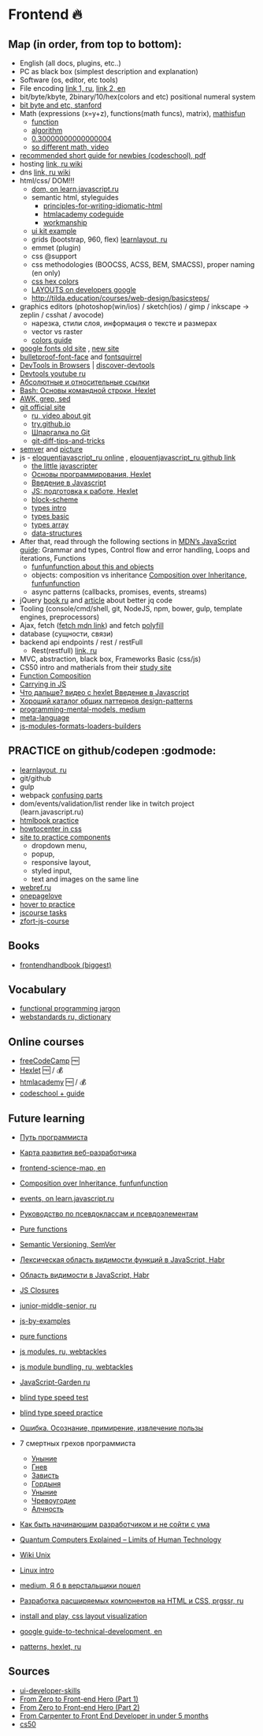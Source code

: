 # Frontend :fire:

## Map (in order, from top to bottom):

- English (all docs, plugins, etc..)
- PC as black box (simplest description and explanation)
- Software (os, editor, etc tools)
- File encoding [link 1, ru](http://dimox.name/utf-8-without-bom/), [link 2, en](http://kunststube.net/encoding/)
- bit/byte/kbyte, 2binary/10/hex(colors and etc) positional numeral system
 - [bit byte and etc, stanford](https://web.stanford.edu/class/cs101/bits-bytes.html)
- Math (expressions (x=y+z), functions(math funcs), matrix), [mathisfun](http://www.mathsisfun.com/index.htm)
  - [function](http://www.mathsisfun.com/definitions/function.html)
  - [algorithm](http://www.mathsisfun.com/definitions/algorithm.html)
  - [0.30000000000000004](http://0.30000000000000004.com/)
  - [so different math, video](https://youtu.be/OmJ-4B-mS-Y)
- [recommended short guide for newbies (codeschool), pdf](http://courseware.codeschool.com/beginners_guide/CodeSchool-BeginnersGuideToWebDevelopment.pdf)
- hosting [link, ru wiki](https://ru.wikipedia.org/wiki/%D0%A5%D0%BE%D1%81%D1%82%D0%B8%D0%BD%D0%B3)
- dns [link, ru wiki](https://ru.wikipedia.org/wiki/DNS)
- html/css/ DOM!!!
  - [dom, on learn.javascript.ru](https://learn.javascript.ru/document)
  - semantic html, styleguides
    - [principles-for-writing-idiomatic-html](http://forwebdev.ru/html/principles-for-writing-idiomatic-html/)
    - [htmlacademy codeguide](https://htmlacademy.github.io/codeguide/)
    - [workmanship](http://workmanship.io/)
  - [ui kit example](https://s-media-cache-ak0.pinimg.com/736x/5f/c4/0e/5fc40e12a8e42bd5543c3d77ab1df14e.jpg)
  - grids (bootstrap, 960, flex) [learnlayout, ru](http://ru.learnlayout.com/)
  - emmet (plugin)
  - css @support
  - css methodologies (BOOCSS, ACSS, BEM, SMACSS), proper naming (en only)
  - [css hex colors](https://medium.com/dev-channel/css-hex-colors-demystified-51c712179982)
  - [LAYOUTS on developers google](https://developers.google.com/web/fundamentals/design-and-ui/responsive/?hl=en)
  - http://tilda.education/courses/web-design/basicsteps/
- graphics editors (photoshop(win/ios) / sketch(ios) / gimp / inkscape -> zeplin / csshat / avocode)
  - нарезка, стили слоя, информация о тексте и размерах
  - vector vs raster
  - [colors guide](https://css-tricks.com/nerds-guide-color-web/)
- [google fonts old site](https://www.google.com/fonts) , [new site](https://fonts.google.com/)
- [bulletproof-font-face](https://github.com/CSSLint/csslint/wiki/bulletproof-font-face) and [fontsquirrel](https://www.fontsquirrel.com/)
- [DevTools in Browsers](https://developer.chrome.com/devtools) | [discover-devtools](http://discover-devtools.codeschool.com/)
- [Devtools youtube ru](https://www.youtube.com/watch?v=nPYmp586EE0)
- [Абсолютные и относительные ссылки](http://htmlbook.ru/samhtml/ssylki/absolyutnye-i-otnositelnye-ssylki)
- [Bash: Основы командной строки, Hexlet](https://ru.hexlet.io/courses/bash)
- [AWK, grep, sed](http://www.grymoire.com/Unix/Awk.html)
- [git official site](https://git-scm.com/)
  - [ru, video about git](https://www.youtube.com/watch?v=PEKN8NtBDQ0)
  - [try.github.io](https://try.github.io/levels/1/challenges/1)
  - [Шпаргалка по Git](https://medium.com/@ABatickaya/%D1%88%D0%BF%D0%B0%D1%80%D0%B3%D0%B0%D0%BB%D0%BA%D0%B0-%D0%BF%D0%BE-git-55eeea487676#.egt8ws81g)
  - [git-diff-tips-and-tricks](https://blog.twobucks.co/git-diff-tips-and-tricks/)
- [semver](http://semver.org/lang/ru/) and [picture](http://www.jontejada.com/blog/assets/semver03.png)
- js - [eloquentjavascript_ru online](https://karmazzin.gitbooks.io/eloquentjavascript_ru/content/) ,
    [eloquentjavascript_ru github link](https://github.com/karmazzin/eloquentjavascript_ru)
  - [the little javascripter](http://thelittlejavascripter.com)
  - [Основы программирования, Hexlet](https://ru.hexlet.io/courses/programming-basics)
  - [Введение в Javascript](https://ru.hexlet.io/courses/javascript_101)
  - [JS: подготовка к работе, Hexlet](https://ru.hexlet.io/courses/javascript_setup)
  - [block-scheme](https://ru.wikipedia.org/wiki/%D0%91%D0%BB%D0%BE%D0%BA-%D1%81%D1%85%D0%B5%D0%BC%D0%B0)
  - [types intro](https://learn.javascript.ru/types-intro)
  - [types basic](http://javascript.ru/basic/types)
  - [types array](https://learn.javascript.ru/array)
  - [data-structures](https://proglib.io/p/data-structures/)
- After that, read through the following sections in [MDN’s JavaScript guide](https://developer.mozilla.org/en-US/docs/Web/JavaScript/Guide):
  Grammar and types, Control flow and error handling, Loops and iterations, Functions
  - [funfunfunction about this and objects](https://www.youtube.com/watch?v=PIkA60I0dKU)
  - objects: composition vs inheritance [Composition over Inheritance, funfunfunction](https://www.youtube.com/watch?v=wfMtDGfHWpA)
  - async patterns (callbacks, promises, events, streams)
- jQuery [book ru](http://anton.shevchuk.name/jquery-book/) and [article](http://frontender.info/writing-better-jquery-code/) about better jq code
- Tooling (console/cmd/shell, git, NodeJS, npm, bower, gulp, template engines, preprocessors)
- Ajax, fetch ([fetch mdn link](https://developer.mozilla.org/en/docs/Web/API/Fetch_API)) and fetch [polyfill](https://github.com/github/fetch)
- database (сущности, связи)
- backend api endpoints / rest / restFull
  - Rest(restfull) [link, ru](http://eax.me/rest/)
- MVC, abstraction, black box, Frameworks Basic (css/js)
- CS50 intro and matherials from their [study site](https://study.cs50.net/)
- [Function Composition](http://prgssr.ru/development/kompoziciya-funkcij.html)
- [Carrying in JS](http://prgssr.ru/development/vvedenie-v-karrirovanie-v-javascript.html)
- [Что дальше? видео с hexlet Введение в Javascript](https://www.youtube.com/watch?v=ro7dL-Dy3cQ)
- [Хороший каталог общих паттернов design-patterns](https://refactoring.guru/ru/design-patterns/catalog)
- [programming-mental-models, medium](https://medium.com/@preethikasireddy/programming-mental-models-47ccc65eb334#.558qjslzo)
- [meta-language](http://frantic.im/meta-language)
- [js-modules-formats-loaders-builders](https://tproger.ru/translations/js-modules-formats-loaders-builders/)

## PRACTICE on github/codepen :godmode:

- [learnlayout, ru](http://ru.learnlayout.com/)
- git/github
- gulp
- webpack [confusing parts](https://medium.com/@rajaraodv/webpack-the-confusing-parts-58712f8fcad9#.865moi9x7)
- dom/events/validation/list render like in twitch project (learn.javascript.ru)
- [htmlbook practice](http://htmlbook.ru/practical)
- [howtocenter in css](http://howtocenterincss.com/)
- [site to practice components](http://flypixel.com/ui-elements)
  - dropdown menu,
  - popup,
  - responsive layout,
  - styled input,
  - text and images on the same line
- [webref.ru](https://webref.ru/layout/learn-html-css)
- [onepagelove](https://onepagelove.com/)
- [hover to practice](http://codepen.io/jonathanzwhite/pen/GZVKmE)
- [jscourse tasks](http://jscourse.com/tasks)
- [zfort-js-course](https://github.com/roman01la/zfort-js-course)

## Books

- [frontendhandbook (biggest)](http://www.frontendhandbook.com/)

## Vocabulary

- [functional programming jargon](https://github.com/hemanth/functional-programming-jargon)
- [webstandards ru, dictionary](https://github.com/web-standards-ru/dictionary)

## Online courses

- [freeCodeCamp](https://www.freecodecamp.com/) :free:
- [Hexlet](https://ru.hexlet.io/) :free: / :moneybag:
- [htmlacademy](https://htmlacademy.ru/) :free: / :moneybag:
- [codeschool + guide](https://www.codeschool.com/beginners-guide-to-web-development)

## Future learning

- [Путь программиста](https://map.hexlet.io/)
- [Карта развития веб-разработчика](https://github.com/zualex/devmap)
- [frontend-science-map, en](frontend-science-map.png)
- [Composition over Inheritance, funfunfunction](https://www.youtube.com/watch?v=wfMtDGfHWpA)
- [events, on learn.javascript.ru](https://learn.javascript.ru/events-and-interfaces)
- [Руководство по псевдоклассам и псевдоэлементам](http://prgssr.ru/development/polnoe-rukovodstvo-po-psevdoklassam-i-psevdoelementam.html)
- [Pure functions](https://medium.com/javascript-scene/master-the-javascript-interview-what-is-a-pure-function-d1c076bec976#.7hkf30999)
- [Semantic Versioning, SemVer](http://semver.org/)
- [Лексическая область видимости функций в JavaScript, Habr](https://habrahabr.ru/post/149526/)
- [Область видимости в JavaScript, Habr](https://habrahabr.ru/post/127482/)
- [JS Closures](https://medium.freecodecamp.com/lets-learn-javascript-closures-66feb44f6a44#.p3qti2sr6)
- [junior-middle-senior, ru](http://frontender.info/programmirovanie-klassami-v-veb-prilozheniyakh/)
- [js-by-examples](https://github.com/bmkmanoj/js-by-examples)
- [pure functions](https://medium.com/javascript-scene/master-the-javascript-interview-what-is-a-pure-function-d1c076bec976#.1qaexrxzx)
- [js modules, ru, webtackles](http://webtackles.ru/javascript/js-modules-beginners-guide/)
- [js module bundling, ru, webtackles](http://webtackles.ru/javascript/js-module-bundling/)
- [JavaScript-Garden ru](https://bonsaiden.github.io/JavaScript-Garden/ru/)
- [blind type speed test](https://vse10.ru/)
- [blind type speed practice](http://10fastfingers.com/typing-test/russian)
- [Ошибка. Осознание, примирение, извлечение пользы](https://vimeo.com/17626272)
- 7 смертных грехов программиста
  - [Уныние](https://medium.com/@xanf/7-%D0%B3%D1%80%D0%B5%D1%85%D0%BE%D0%B2-%D0%BF%D1%80%D0%BE%D0%B3%D1%80%D0%B0%D0%BC%D0%BC%D0%B8%D1%81%D1%82%D0%B0-%D1%83%D0%BD%D1%8B%D0%BD%D0%B8%D0%B5-ac514112cb2d#.qrse6bhmw)
  - [Гнев](https://medium.com/russian/7-%D0%B3%D1%80%D0%B5%D1%85%D0%BE%D0%B2-%D0%BF%D1%80%D0%BE%D0%B3%D1%80%D0%B0%D0%BC%D0%BC%D0%B8%D1%81%D1%82%D0%B0-%D0%B3%D0%BD%D0%B5%D0%B2-3bfa60d72de0#.vmktacfk5)
  - [Зависть](https://medium.com/russian/7-%D0%B3%D1%80%D0%B5%D1%85%D0%BE%D0%B2-%D0%BF%D1%80%D0%BE%D0%B3%D1%80%D0%B0%D0%BC%D0%BC%D0%B8%D1%81%D1%82%D0%B0-%D0%B7%D0%B0%D0%B2%D0%B8%D1%81%D1%82%D1%8C-330d3dfbc52a#.pco7xyac3)
  - [Гордыня](https://medium.com/russian/7-%D0%B3%D1%80%D0%B5%D1%85%D0%BE%D0%B2-%D0%BF%D1%80%D0%BE%D0%B3%D1%80%D0%B0%D0%BC%D0%BC%D0%B8%D1%81%D1%82%D0%B0-%D0%B3%D0%BE%D1%80%D0%B4%D1%8B%D0%BD%D1%8F-fffd58553f8f#.fez0orbk8)
  - [Уныние](https://medium.com/russian/7-%D0%B3%D1%80%D0%B5%D1%85%D0%BE%D0%B2-%D0%BF%D1%80%D0%BE%D0%B3%D1%80%D0%B0%D0%BC%D0%BC%D0%B8%D1%81%D1%82%D0%B0-%D1%83%D0%BD%D1%8B%D0%BD%D0%B8%D0%B5-ac514112cb2d#.7mwtdt8qq)
  - [Чревоугодие](https://medium.com/russian/7-%D0%B3%D1%80%D0%B5%D1%85%D0%BE%D0%B2-%D0%BF%D1%80%D0%BE%D0%B3%D1%80%D0%B0%D0%BC%D0%BC%D0%B8%D1%81%D1%82%D0%B0-%D1%87%D1%80%D0%B5%D0%B2%D0%BE%D1%83%D0%B3%D0%BE%D0%B4%D0%B8%D0%B5-e673f677b04b#.bynrynh8u)
  - [Алчность](https://medium.com/russian/7-%D0%B3%D1%80%D0%B5%D1%85%D0%BE%D0%B2-%D0%BF%D1%80%D0%BE%D0%B3%D1%80%D0%B0%D0%BC%D0%BC%D0%B8%D1%81%D1%82%D0%B0-%D0%B0%D0%BB%D1%87%D0%BD%D0%BE%D1%81%D1%82%D1%8C-c5b352d51dd4#.n54ggoby2)

- [Как быть начинающим разработчиком и не сойти с ума](http://blog.csssr.ru/2016/09/19/how-to-be-a-beginner-developer/)
- [Quantum Computers Explained – Limits of Human Technology](https://www.youtube.com/watch?v=JhHMJCUmq28)
- [Wiki Unix](https://ru.wikipedia.org/wiki/UNIX)
- [Linux intro](http://gentoo.theserverside.ru/gentoo-doc/Gentoo_doc-1.5-6.html)
- [medium, Я б в верстальщики пошел](https://medium.com/russian/%D1%8F-%D0%B1-%D0%B2-%D0%B2%D0%B5%D1%80%D1%81%D1%82%D0%B0%D0%BB%D1%8C%D1%89%D0%B8%D0%BA%D0%B8-%D0%BF%D0%BE%D1%88%D0%B5%D0%BB-4496f8eec698#.bfp6zlz8s)
- [Разработка расширяемых компонентов на HTML и CSS, prgssr, ru](http://prgssr.ru/development/razrabotka-rasshiryaemyh-komponentov-html-i-css.html)
- [install and play, css layout visualization](http://pesticide.io/)
- [google guide-to-technical-development, en](https://www.google.com/about/careers/students/guide-to-technical-development.html)
- [patterns, hexlet, ru](https://www.youtube.com/watch?v=wX6BBaQZpzE)

## Sources

- [ui-developer-skills](http://krekotun.ru/ui-developer-skills)
- [From Zero to Front-end Hero (Part 1)](https://medium.freecodecamp.com/from-zero-to-front-end-hero-part-1-7d4f7f0bff02#.p0pooc2p6)
- [From Zero to Front-end Hero (Part 2)](https://medium.freecodecamp.com/from-zero-to-front-end-hero-part-2-adfa4824da9b#.uj93oo4y8)
- [From Carpenter to Front End Developer in under 5 months](https://medium.freecodecamp.com/this-is-my-story-about-how-i-went-from-being-a-carpenter-with-zero-experience-in-the-tech-world-to-4252e93cb73#.azj4fczdn)
- [cs50](http://cs50.tv/2015/fall/)
